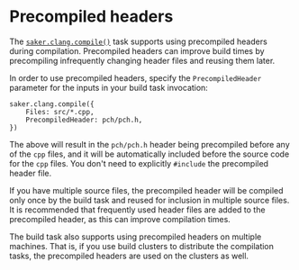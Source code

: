# Precompiled headers

The [`saker.clang.compile()`](/taskdoc/saker.clang.compile.html) task supports using precompiled headers during compilation. Precompiled headers can improve build times by precompiling infrequently changing header files and reusing them later. 

In order to use precompiled headers, specify the `PrecompiledHeader` parameter for the inputs in your build task invocation:

```sakerscript
saker.clang.compile({
	Files: src/*.cpp,
	PrecompiledHeader: pch/pch.h,
})
```

The above will result in the `pch/pch.h` header being precompiled before any of the `cpp` files, and it will be automatically included before the source code for the `cpp` files. You don't need to explicitly `#include` the precompiled header file.

If you have multiple source files, the precompiled header will be compiled only once by the build task and reused for inclusion in multiple source files. It is recommended that frequently used header files are added to the precompiled header, as this can improve compilation times.

The build task also supports using precompiled headers on multiple machines. That is, if you use build clusters to distribute the compilation tasks, the precompiled headers are used on the clusters as well.
